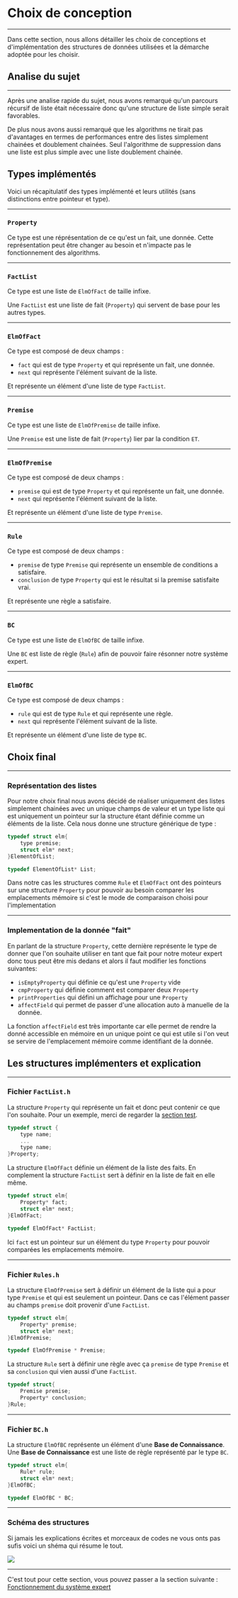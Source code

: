 # Choix de conception

---
Dans cette section, nous allons détailler les choix de conceptions et d'implémentation des structures de données utilisées et la démarche adoptée pour les choisir.


## Analise du sujet

---
Après une analise rapide du sujet, nous avons remarqué qu'un parcours récursif de liste était nécessaire donc qu'une structure de liste simple serait favorables.

De plus nous avons aussi remarqué que les algorithms ne tirait pas d'avantages en termes de performances entre des listes simplement chainées et doublement chainées. Seul l'algorithme de suppression dans une liste est plus simple avec une liste doublement chainée.

## Types implémentés

Voici un récapitulatif des types implémenté et leurs utilités (sans distinctions entre pointeur et type).

---
### `Property`

Ce type est une réprésentation de ce qu'est un fait, une donnée. Cette représentation peut être changer au besoin et n'impacte pas le fonctionnement des algorithms.

---
### `FactList`

Ce type est une liste de `ElmOfFact` de taille infixe.

Une `FactList` est une liste de fait (`Property`) qui servent de base pour les autres types.

---
### `ElmOfFact`

Ce type est composé de deux champs :
* `fact` qui est de type `Property` et qui représente un fait, une donnée.
* `next` qui représente l'élément suivant de la liste.

Et représente un élément d'une liste de type `FactList`.

---
### `Premise`

Ce type est une liste de `ElmOfPremise` de taille infixe.

Une `Premise` est une liste de fait (`Property`) lier par la condition `ET`.

---
### `ElmOfPremise`

Ce type est composé de deux champs :
* `premise` qui est de type `Property` et qui représente un fait, une donnée.
* `next` qui représente l'élément suivant de la liste.

Et représente un élément d'une liste de type `Premise`.

---
### `Rule`

Ce type est composé de deux champs :
* `premise` de type `Premise` qui représente un ensemble de conditions a satisfaire.
* `conclusion` de type `Property` qui est le résultat si la premise satisfaite vrai.

Et représente une règle a satisfaire.

---
### `BC`

Ce type est une liste de `ElmOfBC` de taille infixe.

Une `BC` est liste de règle (`Rule`) afin de pouvoir faire résonner notre système expert.

---
### `ElmOfBC`

Ce type est composé de deux champs :
* `rule` qui est de type `Rule` et qui représente une règle.
* `next` qui représente l'élément suivant de la liste.

Et représente un élément d'une liste de type `BC`.


## Choix final

---
### Représentation des listes
Pour notre choix final nous avons décidé de réaliser uniquement des listes simplement chainées avec un unique champs de valeur et un type liste qui est uniquement un pointeur sur la structure étant définie comme un éléments de la liste. Cela nous donne une structure générique de type : 
```c
typedef struct elm{
    type premise;
    struct elm* next;
}ElementOfList;

typedef ElementOfList* List;
```
Dans notre cas les structures comme `Rule` et `ElmOfFact` ont des pointeurs sur une structure `Property` pour pouvoir au besoin comparer les emplacements mémoire si c'est le mode de comparaison choisi pour l'implementation

---
### Implementation de la donnée "fait"
En parlant de la structure `Property`, cette dernière représente le type de donner que l'on souhaite utiliser en tant que fait pour notre moteur expert donc tous peut être mis dedans et alors il faut modifier les fonctions suivantes:
* `isEmptyProperty` qui définie ce qu'est une `Property` vide
* `cmpProperty` qui définie comment est comparer deux `Property`
* `printProperties` qui défini un affichage pour une `Property`
* `affectField` qui permet de passer d'une allocation auto à manuelle de la donnée.

La fonction `affectField` est très importante car elle permet de rendre la donné accessible en mémoire en un unique point ce qui est utile si l'on veut se servire de l'emplacement mémoire comme identifiant de la donnée.

## Les structures implémenters et explication

---
### Fichier `FactList.h`
La structure `Property` qui représente un fait et donc peut contenir ce que l'on souhaite. Pour un exemple, merci de regarder la [section test](Test.md).
````c
typedef struct {
    type name;
    ...
    type name;
}Property;
````
La structure `ElmOfFact` définie un élément de la liste des faits. En complement la structure `FactList` sert à définir en la liste de fait en elle même.
````c
typedef struct elm{
    Property* fact;
    struct elm* next;
}ElmOfFact;

typedef ElmOfFact* FactList;
````
Ici `fact` est un pointeur sur un élément du type `Property` pour pouvoir comparées les emplacements mémoire.

---
### Fichier `Rules.h`
La structure `ElmOfPremise` sert à définir un élément de la liste qui a pour type `Premise` et qui est seulement un pointeur. Dans ce cas l'élément passer au champs `premise` doit provenir d'une `FactList`.
````c
typedef struct elm{
    Property* premise;
    struct elm* next;
}ElmOfPremise;

typedef ElmOfPremise * Premise;
````
La structure `Rule` sert à définir une règle avec ça `premise` de type `Premise` et sa `conclusion` qui vien aussi d'une `FactList`.
````c
typedef struct{
    Premise premise;
    Property* conclusion;
}Rule;
````

---
### Fichier `BC.h`
La structure `ElmOfBC` représente un élément d'une **Base de Connaissance**. Une **Base de Connaissance** est une liste de règle représenté par le type `BC`.
````c
typedef struct elm{
    Rule* rule;
    struct elm* next;
}ElmOfBC;

typedef ElmOfBC * BC;
````

---

### Schéma des structures

Si jamais les explications écrites et morceaux de codes ne vous onts pas sufis voici un shéma qui résume le tout.

<img src="../TypeGraph.jpg">

---
C'est tout pour cette section, vous pouvez passer a la section suivante : [Fonctionnement du système expert](Functioning.md)


